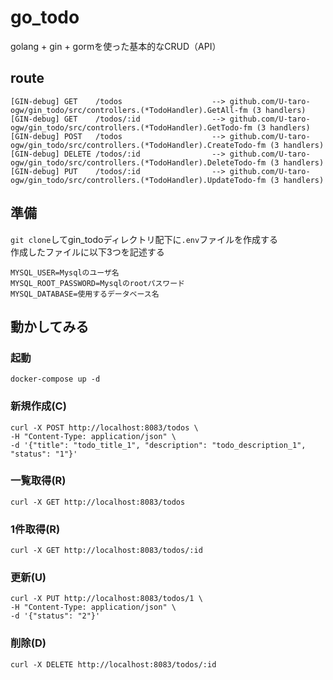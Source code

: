 # go_todo
golang + gin + gormを使った基本的なCRUD（API）


## route
```
[GIN-debug] GET    /todos                    --> github.com/U-taro-ogw/gin_todo/src/controllers.(*TodoHandler).GetAll-fm (3 handlers)
[GIN-debug] GET    /todos/:id                --> github.com/U-taro-ogw/gin_todo/src/controllers.(*TodoHandler).GetTodo-fm (3 handlers)
[GIN-debug] POST   /todos                    --> github.com/U-taro-ogw/gin_todo/src/controllers.(*TodoHandler).CreateTodo-fm (3 handlers)
[GIN-debug] DELETE /todos/:id                --> github.com/U-taro-ogw/gin_todo/src/controllers.(*TodoHandler).DeleteTodo-fm (3 handlers)
[GIN-debug] PUT    /todos/:id                --> github.com/U-taro-ogw/gin_todo/src/controllers.(*TodoHandler).UpdateTodo-fm (3 handlers)
```


## 準備
`git clone`してgin_todoディレクトリ配下に`.env`ファイルを作成する  
作成したファイルに以下3つを記述する
```
MYSQL_USER=Mysqlのユーザ名
MYSQL_ROOT_PASSWORD=Mysqlのrootパスワード
MYSQL_DATABASE=使用するデータベース名
```


## 動かしてみる

### 起動
```
docker-compose up -d
```

### 新規作成(C)
```
curl -X POST http://localhost:8083/todos \
-H "Content-Type: application/json" \
-d '{"title": "todo_title_1", "description": "todo_description_1", "status": "1"}'
```

### 一覧取得(R)
```
curl -X GET http://localhost:8083/todos
```

### 1件取得(R)
```
curl -X GET http://localhost:8083/todos/:id
```

### 更新(U)
```
curl -X PUT http://localhost:8083/todos/1 \
-H "Content-Type: application/json" \
-d '{"status": "2"}'
```

### 削除(D)
```
curl -X DELETE http://localhost:8083/todos/:id
```
